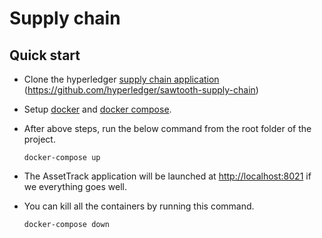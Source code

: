 # Supply chain


## Quick start

* Clone the hyperledger [supply chain application](https://github.com/hyperledger/sawtooth-supply-chain) (https://github.com/hyperledger/sawtooth-supply-chain)

* Setup [docker](https://docs.docker.com/install/) and [docker compose](https://docs.docker.com/compose/install/).

* After above steps, run the below command from the root folder of the project.

    `docker-compose up`
    
* The AssetTrack application will be launched at [http://localhost:8021](http://localhost:8021) if we everything goes well.

* You can kill all the containers by running this command.

    `docker-compose down`
    
  


